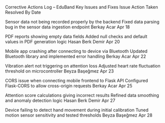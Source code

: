 Corrective Actions Log – EduBand
Key Issues and Fixes
Issue	Action Taken	Resolved By	Date

Sensor data not being recorded properly by the backend	Fixed data parsing bug in the sensor data ingestion endpoint	Berkay Acar	Apr 18

PDF reports showing empty data fields	Added null checks and default values in PDF generation logic	Hasan Berk Demir	Apr 20

Mobile app crashing after connecting to device via Bluetooth	Updated Bluetooth library and implemented error handling	Berkay Acar	Apr 22

Vibration alert not triggering on attention loss	Adjusted heart rate fluctuation threshold on microcontroller	Beyza Başeğmez	Apr 23

CORS issue when connecting mobile frontend to Flask API	Configured Flask-CORS to allow cross-origin requests	Berkay Acar	Apr 25

Attention score calculations giving incorrect results	Refined data smoothing and anomaly detection logic	Hasan Berk Demir	Apr 27

Device failing to detect hand movement during initial calibration	Tuned motion sensor sensitivity and tested thresholds	Beyza Başeğmez	Apr 28
